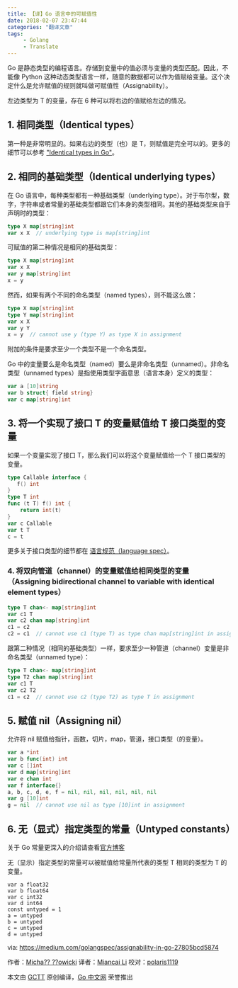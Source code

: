 ```yaml
---
title: 【译】Go 语言中的可赋值性
date: 2018-02-07 23:47:44
categories: "翻译文章"
tags:
     - Golang
     - Translate
---
```


Go 是静态类型的编程语言。存储到变量中的值必须与变量的类型匹配。因此，不能像 Python 这种动态类型语言一样，随意的数据都可以作为值赋给变量。这个决定什么是允许赋值的规则就叫做可赋值性（Assignability）。

左边类型为 T 的变量，存在 6 种可以将右边的值赋给左边的情况。

## 1. 相同类型（Identical types）

第一种是非常明显的。如果右边的类型（也）是 T，则赋值是完全可以的。更多的细节可以参考 ["Identical types in Go"](https://medium.com/golangspec/assignability-in-go-27805bcd5874)。

## 2. 相同的基础类型（Identical underlying types）

在 Go 语言中，每种类型都有一种基础类型（underlying type）。对于布尔型，数字，字符串或者常量的基础类型都跟它们本身的类型相同。其他的基础类型来自于声明时的类型：

```go
type X map[string]int
var x X  // underlying type is map[string]int
```

可赋值的第二种情况是相同的基础类型：

```go
type X map[string]int
var x X
var y map[string]int
x = y
```

然而，如果有两个不同的命名类型（named types），则不能这么做：

```go
type X map[string]int
type Y map[string]int
var x X
var y Y
x = y  // cannot use y (type Y) as type X in assignment
```

附加的条件是要求至少一个类型不是一个命名类型。

Go 中的变量要么是命名类型（named）要么是非命名类型（unnamed）。非命名类型（unnamed types）是指使用类型字面意思（语言本身）定义的类型：

```go
var a [10]string
var b struct{ field string}
var c map[string]int
```

## 3. 将一个实现了接口 T 的变量赋值给 T 接口类型的变量

如果一个变量实现了接口 T，那么我们可以将这个变量赋值给一个 T 接口类型的变量。

```go
type Callable interface {
   f() int
}
type T int
func (t T) f() int {
    return int(t)
}
var c Callable
var t T
c = t
```

更多关于接口类型的细节都在 [语言规范（language spec）](https://golang.org/ref/spec#Interface_types)。

### 4. 将双向管道（channel）的变量赋值给相同类型的变量（Assigning bidirectional channel to variable with identical element types）

```go
type T chan<- map[string]int
var c1 T
var c2 chan map[string]int
c1 = c2
c2 = c1  // cannot use c1 (type T) as type chan map[string]int in assignment
```

跟第二种情况（相同的基础类型）一样，要求至少一种管道（channel）变量是非命名类型（unnamed type）：

```go
type T chan<- map[string]int
type T2 chan map[string]int
var c1 T
var c2 T2
c1 = c2  // cannot use c2 (type T2) as type T in assignment
```

## 5. 赋值 nil（Assigning nil）

允许将 nil 赋值给指针，函数，切片，map，管道，接口类型（的变量）。

```go
var a *int
var b func(int) int
var c []int
var d map[string]int
var e chan int
var f interface{}
a, b, c, d, e, f = nil, nil, nil, nil, nil, nil
var g [10]int
g = nil  // cannot use nil as type [10]int in assignment
```

## 6. 无（显式）指定类型的常量（Untyped constants）

关于 Go 常量更深入的介绍请查看[官方博客](https://blog.golang.org/constants)

无（显示）指定类型的常量可以被赋值给常量所代表的类型 T 相同的类型为 T 的变量。

```golang
var a float32
var b float64
var c int32
var d int64
const untyped = 1
a = untyped
b = untyped
c = untyped
d = untyped
```


via: https://medium.com/golangspec/assignability-in-go-27805bcd5874

 作者：[Micha?? ??owicki](https://twitter.com/mlowicki)
 译者：[Miancai Li](https://github.com/gogeof)
 校对：[polaris1119](https://github.com/polaris1119)

 本文由 [GCTT](https://github.com/studygolang/GCTT) 原创编译，[Go 中文网](https://studygolang.com/) 荣誉推出

